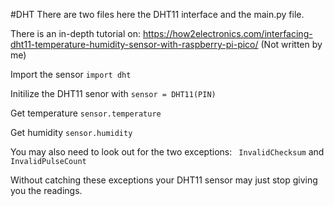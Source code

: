 
#DHT
There are two files here the DHT11 interface and the main.py file.

There is an in-depth tutorial on: https://how2electronics.com/interfacing-dht11-temperature-humidity-sensor-with-raspberry-pi-pico/
(Not written by me)

Import the sensor
`import dht`

Initilize the DHT11 senor with
`sensor = DHT11(PIN)`

Get temperature
`sensor.temperature`

Get humidity
`sensor.humidity`

You may also need to look out for the two exceptions:
` InvalidChecksum`
and
`InvalidPulseCount`

Without catching these exceptions your DHT11 sensor may just stop giving you the readings.



